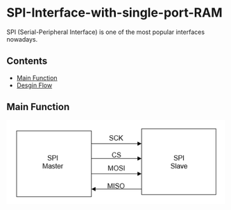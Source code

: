 # SPI-Interface-with-single-port-RAM

SPI (Serial-Peripheral Interface) is one of the most popular interfaces nowadays.

## Contents

- [Main Function](#main_function)
- [Desgin Flow](#desgin_flow)

## Main Function
<div align="center">
  <img src="https://github.com/KareemAtefEECE/SPI-Interface-with-single-port-RAM/blob/main/images/Figure1.png" alt=" SPI Diagram">
</div>
